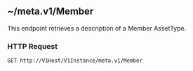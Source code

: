## ~/meta.v1/Member

This endpoint retrieves a description of a Member AssetType.

### HTTP Request

`GET http://V1Host/V1Instance/meta.v1/Member`